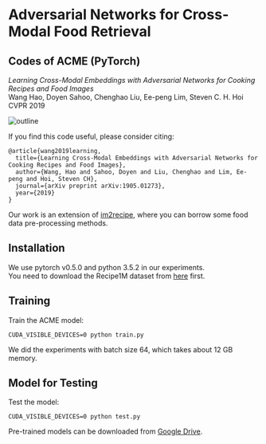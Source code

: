 # Adversarial Networks for Cross-Modal Food Retrieval
## Codes of ACME (PyTorch)
*Learning Cross-Modal Embeddings with Adversarial Networks for Cooking Recipes and Food Images*  
Wang Hao, Doyen Sahoo, Chenghao Liu, Ee-peng Lim, Steven C. H. Hoi   
CVPR 2019  

![outline](https://github.com/hwang1996/ACME/blob/master/imgs/cvpr_fig.png)

If you find this code useful, please consider citing:
```
@article{wang2019learning,
  title={Learning Cross-Modal Embeddings with Adversarial Networks for Cooking Recipes and Food Images},
  author={Wang, Hao and Sahoo, Doyen and Liu, Chenghao and Lim, Ee-peng and Hoi, Steven CH},
  journal={arXiv preprint arXiv:1905.01273},
  year={2019}
}
```

Our work is an extension of [im2recipe](https://github.com/torralba-lab/im2recipe-Pytorch), where you can borrow some food data pre-processing methods.

## Installation
We use pytorch v0.5.0 and python 3.5.2 in our experiments.  
You need to download the Recipe1M dataset from [here](http://im2recipe.csail.mit.edu/dataset) first.

## Training
Train the ACME model:
```
CUDA_VISIBLE_DEVICES=0 python train.py 
```
We did the experiments with batch size 64, which takes about 12 GB memory.


## Model for Testing
Test the model:
```
CUDA_VISIBLE_DEVICES=0 python test.py
```
Pre-trained models can be downloaded from [Google Drive](https://drive.google.com/drive/folders/1svtpy-sD4pcaFfLGQNGaPIVjrKr-lhsT?usp=sharing). 
